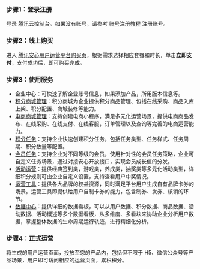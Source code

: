 
### 步骤1：登录注册
登录 [腾讯云控制台](https://console.cloud.tencent.com/)。如果没有账号，请参考 [账号注册教程](https://cloud.tencent.com/document/product/378/17985) 注册账号。 
### 步骤2：线上购买
进入 [腾讯安心用户运营平台购买页](https://buy.cloud.tencent.com/smop)，根据需求选择相应套餐和时长，单击**立即支付**，支付成功后，即可购买完成。
### 步骤3：使用服务
- 企业中心：可快速了解企业账号信息，如果添加产品，所用版本信息等。
- [积分商城管理](https://cloud.tencent.com/document/product/1310/84495)：积分商城为企业提供积分商品管理、包括在线采购、商品入库上架、积分配置、商城装修等能力。
- [电商商城管理](https://cloud.tencent.com/document/product/1310/84648)：支持创建电商小程序，满足多元化运营场景，提供电商商品发布、在线采购、在线支付、在线客服，订单管理以及查询等完善的电商运营能力。
- [积分任务](https://cloud.tencent.com/document/product/1310/84707)：支持企业快速创建积分任务，包括任务类型、任务样式、任务周期、积分数量等配置。
- [会员任务](https://cloud.tencent.com/document/product/1310/84707)：支持企业对不同等级的会员，使用针对性的会员任务策略，企业可自定义任务场景，通过对接安心开放接口，实现会员成长值的分发。
- [活动运营](https://cloud.tencent.com/document/product/1310/84709)：提供经典签到类，游戏类，养成类，抽奖类等多元化活动类型，详细积分规则可由企业自定义设置，支持查看用户中奖情况。
- [运营工具](https://cloud.tencent.com/document/product/1310/84710)：提供各大品牌的权益资源，同时满足平台用户生成自有品牌卡券的场景。运营工具即提供给用户自制卡券的能力，包含制券、发券、核销的环节。
- [数据中心](https://cloud.tencent.com/document/product/1310/84711)：提供详细的数据看板，可以从用户数据、积分数据、商品数据、活动数据、活动概述等多个数据看板，从多维度、多看块来协助企业分析用户数据，掌握整体数据的生命周期运行轨迹，进行精细化分析。 



### 步骤4：正式运营
将生成的用户运营页面，投放至您的产品内，包括但不限于 H5、微信公众号等产品场景，用户即可访问相应的运营页面，累积积分。

